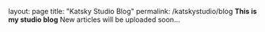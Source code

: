 layout: page
title: "Katsky Studio Blog"
permalink: /katskystudio/blog
**This is my studio blog**
New articles will be uploaded soon...
